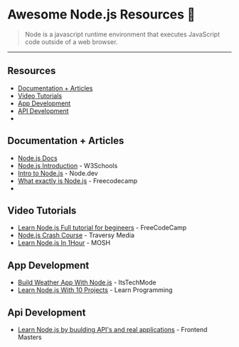 # Awesome Node.js Resources 🎉

> Node is a javascript runtime environment that executes JavaScript code outside of a web browser.
____

## Resources
- [Documentation + Articles](#docs-article)
- [Video Tutorials](#vid-tutorial)
- [App Development](#app-dev)
- [API Development](#api-dev)
- 

## <a name="docs-article"></a> Documentation + Articles
- [Node.js Docs](https://nodejs.org/en/docs/)
- [Node.js Introduction](https://www.w3schools.com/nodejs/nodejs_intro.asp) - W3Schools
- [Intro to Node.js](https://nodejs.dev/) - Node.dev
- [What exactly is Node.js](https://www.google.com/amp/s/www.freecodecamp.org/news/what-exactly-is-node-js-ae36e97449f5/amp/) - Freecodecamp
- 

## <a name="vid-tutorial"></a> Video Tutorials
- [Learn Node.js Full tutorial for begineers](https://youtube.com/watch?v=RLtyhwFtXQA) - FreeCodeCamp
- [Node.js Crash Course](https://youtube.com/watch?v=fBNz5xF-Kx4) - Traversy Media
- [Learn Node.js In 1Hour](https://youtube.com/watch?v=TlB_eWDSMt4) - MOSH

## <a name="app-dev"></a> App Development
- [Build Weather App With Node.js](https://youtube.com/watch?v=PFJHQ2g6s0k) - ItsTechMode
- [Learn Node.js With 10 Projects](https://youtube.com/playlist?list=PLx9YLpPjw0mgbAMF1T4pZY_4tLee-uOyC) - Learn Programming

## <a name="api-dev"></a> Api Development
- [Learn Node.js by buulding API's and real applications](https://frontendmasters.com/learn/node-js/) - Frontend Masters
